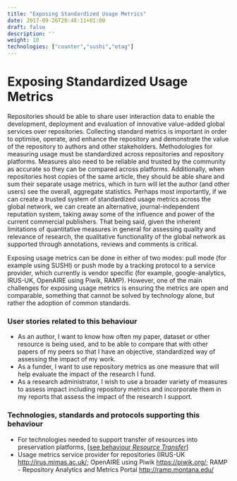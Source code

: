 ```yaml
---
title: "Exposing Standardized Usage Metrics"
date: 2017-09-26T20:48:11+01:00
draft: false
description: ''
weight: 10
technologies: ["counter","sushi","etag"]
---
```


# Exposing Standardized Usage Metrics
Repositories should be able to share user interaction data to enable the development, deployment and evaluation of innovative value-added global services over repositories. Collecting standard metrics is important in order to optimise, operate, and enhance the repository and demonstrate the value of the repository to authors and other stakeholders. Methodologies for measuring usage must be standardized across repositories and repository platforms. Measures also need to be reliable and trusted by the community as accurate so they can be compared across platforms. Additionally, when repositories host copies of the same article, they should be able share and sum their separate usage metrics, which in turn will let the author (and other users) see the overall, aggregate statistics.  Perhaps most importantly, if we can create a trusted system of standardized usage metrics across the global network, we can create an alternative, journal-independent reputation system, taking away some of the influence and power of the current commercial publishers. That being said, given the inherent limitations of quantitative measures in general for assessing quality and relevance of research, the qualitative functionality of the global network as supported through annotations, reviews and comments is critical.

Exposing usage metrics can be done in either of two modes: pull mode (for example using SUSHI) or push mode by a tracking protocol to a service provider, which currently is vendor specific (for example, google-analytics, IRUS-UK, OpenAIRE using Piwik, RAMP). However, one of the main challenges for exposing usage metrics is ensuring the metrics are open and comparable, something that cannot be solved by technology alone, but rather the adoption of common standards.


### User stories related to this behaviour
* As an author, I want to know how often my paper, dataset or other resource is being used, and to be able to compare that with other papers of my peers so that I have an objective, standardized way of assessing the impact of my work.
* As a funder, I want to use repository metrics as one measure that will help evaluate the impact of the research I fund.
* As a research administrator, I wish to use a broader variety of measures to assess impact including repository metrics and incorporate them in my reports that assess the impact of the research I support. 


### Technologies, standards and protocols supporting this behaviour
* For technologies needed to support transfer of resources into preservation platforms, [[see behaviour *Resource Transfer*](/behaviour/resource-transfer/)]
* Usage metrics service provider for repositories (IRUS-UK http://irus.mimas.ac.uk/; OpenAIRE using Piwik https://piwik.org/; RAMP - Repository Analytics and Metrics Portal http://ramp.montana.edu/

